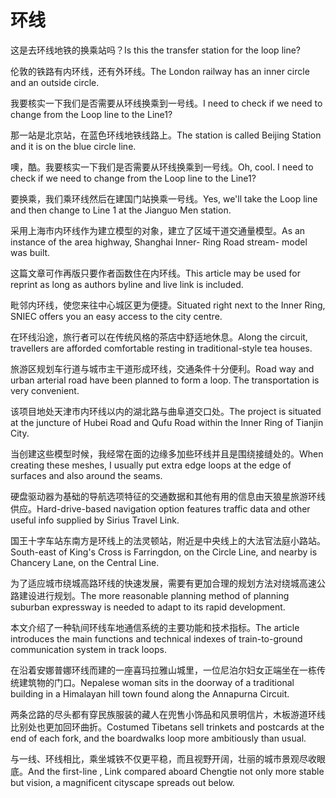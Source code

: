 # 环线

<p><span class="chinese">这是去环线地铁的换乘站吗？</span><span class="english">Is this the transfer station for the loop line?</span></p>

<p><span class="chinese">伦敦的铁路有内环线，还有外环线。</span><span class="english">The London railway has an inner circle and an outside circle.</span></p>

<p><span class="chinese">我要核实一下我们是否需要从环线换乘到一号线。</span><span class="english">I need to check if we need to change from the Loop line to the Line1?</span></p>

<p><span class="chinese">那一站是北京站，在蓝色环线地铁线路上。</span><span class="english">The station is called Beijing Station and it is on the blue circle line.</span></p>

<p><span class="chinese">噢，酷。我要核实一下我们是否需要从环线换乘到一号线。</span><span class="english">Oh, cool. I need to check if we need to change from the Loop line to the Line1?</span></p>

<p><span class="chinese">要换乘，我们乘环线然后在建国门站换乘一号线。</span><span class="english">Yes, we'll take the Loop line and then change to Line 1 at the Jianguo Men station.</span></p>

<p><span class="chinese">采用上海市内环线作为建立模型的对象，建立了区域干道交通量模型。</span><span class="english">As an instance of the area highway, Shanghai Inner- Ring Road stream- model was built.</span></p>

<p><span class="chinese">这篇文章可作再版只要作者函数住在内环线。</span><span class="english">This article may be used for reprint as long as authors byline and live link is included.</span></p>

<p><span class="chinese">毗邻内环线，使您来往中心城区更为便捷。</span><span class="english">Situated right next to the Inner Ring, SNIEC offers you an easy access to the city centre.</span></p>

<p><span class="chinese">在环线沿途，旅行者可以在传统风格的茶店中舒适地休息。</span><span class="english">Along the circuit, travellers are afforded comfortable resting in traditional-style tea houses.</span></p>

<p><span class="chinese">旅游区规划车行道与城市主干道形成环线，交通条件十分便利。</span><span class="english">Road way and urban arterial road have been planned to form a loop. The transportation is very convenient.</span></p>

<p><span class="chinese">该项目地处天津市内环线以内的湖北路与曲阜道交口处。</span><span class="english">The project is situated at the juncture of Hubei Road and Qufu Road within the Inner Ring of Tianjin City.</span></p>

<p><span class="chinese">当创建这些模型时候，我经常在面的边缘多加些环线并且是围绕接缝处的。</span><span class="english">When creating these meshes, I usually put extra edge loops at the edge of surfaces and also around the seams.</span></p>

<p><span class="chinese">硬盘驱动器为基础的导航选项特征的交通数据和其他有用的信息由天狼星旅游环线供应。</span><span class="english">Hard-drive-based navigation option features traffic data and other useful info supplied by Sirius Travel Link.</span></p>

<p><span class="chinese">国王十字车站东南方是环线上的法灵顿站，附近是中央线上的大法官法庭小路站。</span><span class="english">South-east of King's Cross is Farringdon, on the Circle Line, and nearby is Chancery Lane, on the Central Line.</span></p>

<p><span class="chinese">为了适应城市绕城高路环线的快速发展，需要有更加合理的规划方法对绕城高速公路建设进行规划。</span><span class="english">The more reasonable planning method of planning suburban expressway is needed to adapt to its rapid development.</span></p>

<p><span class="chinese">本文介绍了一种轨间环线车地通信系统的主要功能和技术指标。</span><span class="english">The article introduces the main functions and technical indexes of train-to-ground communication system in track loops.</span></p>

<p><span class="chinese">在沿着安娜普娜环线而建的一座喜玛拉雅山城里，一位尼泊尔妇女正端坐在一栋传统建筑物的门口。</span><span class="english">Nepalese woman sits in the doorway of a traditional building in a Himalayan hill town found along the Annapurna Circuit.</span></p>

<p><span class="chinese">两条岔路的尽头都有穿民族服装的藏人在兜售小饰品和风景明信片，木板游道环线比别处也更加回环曲折。</span><span class="english">Costumed Tibetans sell trinkets and postcards at the end of each fork, and the boardwalks loop more ambitiously than usual.</span></p>

<p><span class="chinese">与一线、环线相比，乘坐城铁不仅更平稳，而且视野开阔，壮丽的城市景观尽收眼底。</span><span class="english">And the first-line , Link compared aboard Chengtie not only more stable but vision, a magnificent cityscape spreads out below.</span></p>

